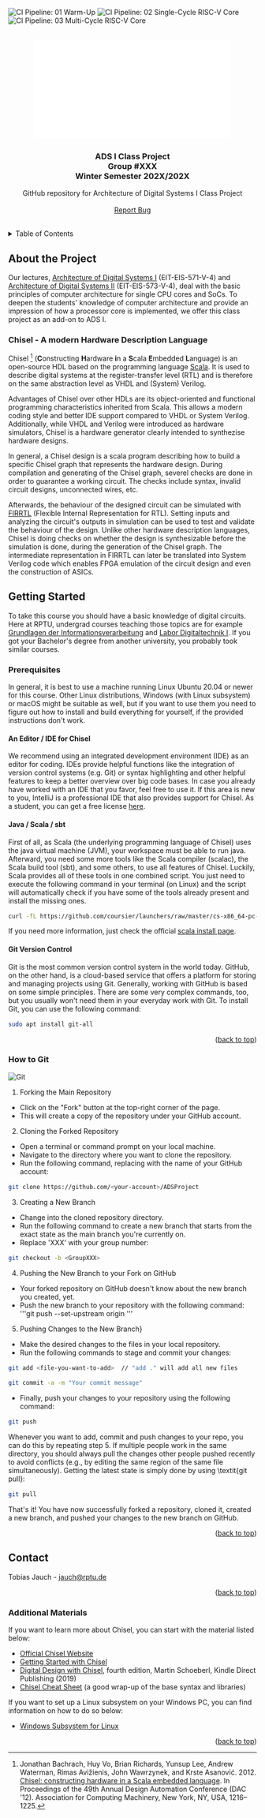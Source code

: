 <div id="top"></div>
<!--
*** Thanks for checking out the Best-README-Template. If you have a suggestion
*** that would make this better, please fork the repo and create a pull request
*** or simply open an issue with the tag "enhancement".
*** Don't forget to give the project a star!
*** Thanks again! Now go create something AMAZING! :D
-->

<!-- PROJECT SHIELDS -->
<!--
*** I'm using markdown "reference style" links for readability.
*** Reference links are enclosed in brackets [ ] instead of parentheses ( ).
*** See the bottom of this document for the declaration of the reference variables
*** for contributors-url, forks-url, etc. This is an optional, concise syntax you may use.
*** https://www.markdownguide.org/basic-syntax/#reference-style-links
-->
<!--[![Contributors][contributors-shield]][contributors-url]
[![Stargazers][stars-shield]][stars-url]
[![Issues][issues-shield]][issues-url]-->

 ![CI Pipeline: 01 Warm-Up](https://github.com/RPTU-EIS/ADSProject/actions/workflows/01_warm-up.yml/badge.svg?event=push)
 ![CI Pipeline: 02 Single-Cycle RISC-V Core](https://github.com/RPTU-EIS/ADSProject/actions/workflows/02_single-cycle_RISC-V_core.yml/badge.svg?event=push)
 ![CI Pipeline: 03 Multi-Cycle RISC-V Core](https://github.com/RPTU-EIS/ADSProject/actions/workflows/03_multi-cycle_RISC-V_core.yml/badge.svg?event=push)

<!--
[![MIT License][license-shield]][license-url]
[![LinkedIn][linkedin-shield]][linkedin-url]
-->


<!-- PROJECT LOGO -->
<br />
<div align="center">
  <a href="https://github.com/RPTU-EIS/ADSProject">
    <img src="doc/figures/RPTU_logo.png" alt="Logo" width="400" height="200">
  </a>
  <h3 align="center">
  ADS I Class Project
  <br />
  Group #XXX
  <br />
  Winter Semester 202X/202X
  </h3>

  <p align="center">
    GitHub repository for Architecture of Digital Systems I Class Project
    <br />
    <br />
    <a href="https://github.com/RPTU-EIS/ADSProject/issues">Report Bug</a> 
  </p>
</div>

<br />

<!-- TABLE OF CONTENTS -->
<details>
  <summary>Table of Contents</summary>
  <ol>
    <li>
      <a href="#about-the-project">About The Project</a>
    </li>
    <li>
      <a href="#getting-started">Getting Started</a>
      <ul>
        <li><a href="#prerequisites">Prerequisites</a></li>
        <li><a href="#installation">Installation</a></li>
      </ul>
    </li>
    <li><a href="#roadmap">Roadmap</a></li>
    <li><a href="#contact">Contact</a></li>
    <li><a href="#acknowledgments">Acknowledgments</a></li>
  </ol>
</details>



<!-- ABOUT THE PROJECT -->
## About the Project

Our lectures, [Architecture of Digital Systems I](https://www.eit.uni-kl.de/eis/teaching/85-571) (EIT-EIS-571-V-4) and [Architecture of Digital Systems II](https://www.eit.uni-kl.de/eis/teaching/85-573) (EIT-EIS-573-V-4), deal with the basic principles of computer architecture for single CPU cores and SoCs. To deepen the students' knowledge of computer architecture and provide an impression of how a processor core is implemented, we offer this class project as an add-on to ADS I.

### Chisel - A modern Hardware Description Language

Chisel [^1] (<b>C</b>onstructing <b>H</b>ardware <b>i</b>n a <b>S</b>cala <b>E</b>mbedded <b>L</b>anguage) is an open-source HDL based on the programming language [Scala](https://en.wikipedia.org/wiki/Scala_(programming_language)). It is used to describe digital systems at the register-transfer level (RTL) and is therefore on the same abstraction level as VHDL and (System) Verilog.

Advantages of Chisel over other HDLs are its object-oriented and functional programming characteristics inherited from Scala. This allows a modern coding style and better IDE support compared to VHDL or System Verilog. Additionally, while VHDL and Verilog were introduced as hardware simulators, Chisel is a hardware generator clearly intended to synthezise hardware designs. 

In general, a Chisel design is a scala program describing how to build a specific Chisel graph that represents the hardware design. During compilation and generating of the Chisel graph, severel checks are done in order to guarantee a working circuit. The checks include syntax, invalid circuit designs, unconnected wires, etc. 

Afterwards, the behaviour of the designed circuit can be simulated with [FIRRTL](https://www.chisel-lang.org/firrtl/) (Flexible Internal Representation for RTL). Setting inputs and analyzing the circuit's outputs in simulation can be used to test and validate the behaviour of the design. Unlike other hardware description languages, Chisel is doing checks on whether the design is synthesizable before the simulation is done, during the generation of the Chisel graph. The intermediate representation in FIRRTL can later be translated into System Verilog code which enables FPGA emulation of the circuit design and even the construction of ASICs.

[^1]: Jonathan Bachrach, Huy Vo, Brian Richards, Yunsup Lee, Andrew Waterman, Rimas Avižienis, John Wawrzynek, and Krste Asanović. 2012. [Chisel: constructing hardware in a Scala embedded language](https://dl.acm.org/doi/abs/10.1145/2228360.2228584). In Proceedings of the 49th Annual Design Automation Conference (DAC '12). Association for Computing Machinery, New York, NY, USA, 1216–1225. 

<!-- GETTING STARTED -->
## Getting Started
To take this course you should have a basic knowledge of digital circuits. Here at RPTU, undergrad courses teaching those topics are for example [Grundlagen der Informationsverarbeitung](https://www.eit.uni-kl.de/eis/teaching/85-314) and [Labor Digitaltechnik I](https://www.kis.uni-kl.de/campus/all/event.asp?gguid=0xCC211C8A651847DE8DF5645FE17064D4&tguid=0x8054315EB9314F5A9AB49FBCBE1D5705). If you got your Bachelor's degree from another university, you probably took similar courses.

### Prerequisites
In general, it is best to use a machine running Linux Ubuntu 20.04 or newer for this course. Other Linux distributions, Windows (with Linux subsystem) or macOS might be suitable as well, but if you want to use them you need to figure out how to install and build everything for yourself, if the provided instructions don't work.

#### An Editor / IDE for Chisel
We recommend using an integrated development environment (IDE) as an editor for coding. IDEs provide helpful functions like the integration of version control systems (e.g. Git) or syntax highlighting and other helpful features to keep a better overview over big code bases.  In case you already have worked with an IDE that you favor, feel free to use it. If this area is new to you, IntelliJ is a professional IDE that also provides support for Chisel. As a student, you can get a free license [here](https://www.jetbrains.com/community/education/#students).

#### Java / Scala / sbt
First of all, as Scala (the underlying programming language of Chisel) uses the java virtual machine (JVM), your workspace must be able to run java. Afterward, you need some more tools like the Scala compiler (scalac), the Scala build tool (sbt), and some others, to use all features of Chisel. Luckily, Scala provides all of these tools in one combined script. You just need to execute the following command in your terminal (on Linux) and the script will automatically check if you have some of the tools already present and install the missing ones.
```sh
curl -fL https://github.com/coursier/launchers/raw/master/cs-x86_64-pc-linux.gz | gzip -d > cs && chmod +x cs && ./cs setup
```
If you need more information, just check the official [scala install page](https://docs.scala-lang.org/getting-started/index.html#install-scala-on-your-compute).

#### Git Version Control
Git is the most common version control system in the world today. GitHub, on the other hand, is a cloud-based service that offers a platform for storing and managing projects using Git. Generally, working with GitHub is based on some simple principles. There are some very complex commands, too, but you usually won't need them in your everyday work with Git. To install Git, you can use the following command:
```sh
sudo apt install git-all
```
<p align="right">(<a href="#top">back to top</a>)</p>

### How to Git
![Git](https://imgs.xkcd.com/comics/git.png)

1. Forking the Main Repository
* Click on the "Fork" button at the top-right corner of the page.
* This will create a copy of the repository under your GitHub account.
 
2. Cloning the Forked Repository
* Open a terminal or command prompt on your local machine.
* Navigate to the directory where you want to clone the repository.
* Run the following command, replacing <your-account> with the name of your GitHub account:
```sh
git clone https://github.com/<your-account>/ADSProject
```

3. Creating a New Branch
* Change into the cloned repository directory.
* Run the following command to create a new branch that starts from the exact state as the main branch you're currently on.
* Replace 'XXX' with your group number:
```sh
git checkout -b <GroupXXX>
```

4. Pushing the New Branch to your Fork on GitHub
* Your forked repository on GitHub doesn't know about the new branch you created, yet.
* Push the new branch to your repository with the following command:
'''git push --set-upstream origin <your branch name>
'''

5. Pushing Changes to the New Branch}
* Make the desired changes to the files in your local repository.
* Run the following commands to stage and commit your changes:
```sh
git add <file-you-want-to-add>  // "add ." will add all new files
```
```sh
git commit -a -m "Your commit message"
```
* Finally, push your changes to your repository using the following command:
```sh
git push
```
Whenever you want to add, commit and push changes to your repo, you can do this by repeating step 5. If multiple people work in the same directory, you should always pull the changes other people pushed recently to avoid conflicts (e.g., by editing the same region of the same file simultaneously). Getting the latest state is simply done by using \textit{git pull}:
```sh
git pull
```

That's it! You have now successfully forked a repository, cloned it, created a new branch, and pushed your changes to the new branch on GitHub.

<p align="right">(<a href="#top">back to top</a>)</p>

<!-- CONTACT -->
## Contact
Tobias Jauch - jauch@rptu.de

<p align="right">(<a href="#top">back to top</a>)</p>

<!-- ACKNOWLEDGMENTS -->
<!--## Acknowledgments
Thanks to XY

<p align="right">(<a href="#top">back to top</a>)</p>-->

### Additional Materials

If you want to learn more about Chisel, you can start with the material listed below:

* [Official Chisel Website](https://www.chisel-lang.org/)
* [Getting Started with Chisel](https://inst.eecs.berkeley.edu/~cs250/sp16/handouts/chisel-getting-started.pdf)
* [Digital Design with Chisel](http://www.imm.dtu.dk/~masca/chisel-book.pdf), fourth edition, Martin Schoeberl, Kindle Direct Publishing (2019)
* [Chisel Cheat Sheet](https://github.com/freechipsproject/chisel-cheatsheet/releases/latest/download/chisel_cheatsheet.pdf) (a good wrap-up of the base syntax and libraries)

If you want to set up a Linux subsystem on your Windows PC, you can find information on how to do so below:
* [Windows Subsystem for Linux](https://docs.microsoft.com/en-us/windows/wsl/install)

<p align="right">(<a href="#top">back to top</a>)</p>


<!-- MARKDOWN LINKS & IMAGES -->
<!-- https://www.markdownguide.org/basic-syntax/#reference-style-links -->
[contributors-shield]: https://img.shields.io/github/contributors/RPTU-EIS/ADSProject.svg?style=for-the-badge
[contributors-url]: https://github.com/RPTU-EIS/ADSProject/graphs/contributors
[forks-shield]: https://img.shields.io/github/forks/RPTU-EIS/ADSProject.svg?style=for-the-badge
[forks-url]: https://github.com/RPTU-EIS/ADSProject/network/members
[stars-shield]: https://img.shields.io/github/stars/RPTU-EIS/ADSProject.svg?style=for-the-badge
[stars-url]: https://github.com/RPTU-EIS/ADSProject/stargazers
[issues-shield]: https://img.shields.io/github/issues/RPTU-EIS/ADSProject.svg?style=for-the-badge
[issues-url]: https://github.com/RPTU-EIS/ADSProject/issues
<!--
[license-shield]: https://img.shields.io/github/license/othneildrew/Best-README-Template.svg?style=for-the-badge
[license-url]: https://github.com/othneildrew/Best-README-Template/blob/master/LICENSE.txt
[linkedin-shield]: https://img.shields.io/badge/-LinkedIn-black.svg?style=for-the-badge&logo=linkedin&colorB=555
[linkedin-url]: https://linkedin.com/in/othneildrew
-->
[product-screenshot]: images/screenshot.png
